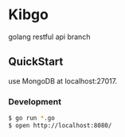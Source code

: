 # Kibgo
golang restful api branch

## QuickStart

use MongoDB at localhost:27017.

### Development

```bash
$ go run *.go
$ open http://localhost:8080/
```